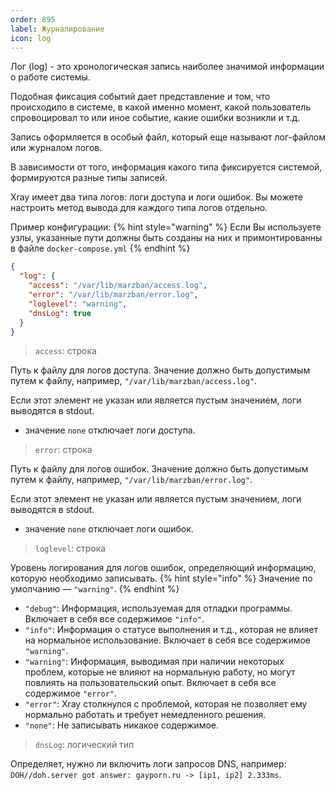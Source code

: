 ```yaml
---
order: 895
label: Журналирование 
icon: log
---
```

Лог (log) - это хронологическая запись наиболее значимой информации о работе системы.

Подобная фиксация событий дает представление и том, что происходило в системе, в какой именно момент, какой пользователь спровоцировал то или иное событие, какие ошибки возникли и т.д.

Запись оформляется в особый файл, который еще называют лог-файлом или журналом логов.

В зависимости от того, информация какого типа фиксируется системой, формируются разные типы записей.

Xray имеет два типа логов: логи доступа и логи ошибок. Вы можете настроить метод вывода для каждого типа логов отдельно.


Пример конфигурации:
{% hint style="warning" %}
Если Вы используете узлы, указанные пути должны быть созданы на них и примонтированны в файле `docker-compose.yml`
{% endhint %}

```json
{
  "log": {
    "access": "/var/lib/marzban/access.log", 
    "error": "/var/lib/marzban/error.log",
    "loglevel": "warning",
    "dnsLog": true
  }
}
```

> `access`: строка

Путь к файлу для логов доступа. Значение должно быть допустимым путем к файлу, например, `"/var/lib/marzban/access.log"`. 

Если этот элемент не указан или является пустым значением, логи выводятся в stdout.

- значение `none` отключает логи доступа.

> `error`: строка

Путь к файлу для логов ошибок. Значение должно быть допустимым путем к файлу, например, `"/var/lib/marzban/error.log"`. 

Если этот элемент не указан или является пустым значением, логи выводятся в stdout.

- значение `none` отключает логи ошибок.

> `loglevel`: строка

Уровень логирования для логов ошибок, определяющий информацию, которую необходимо записывать. 
{% hint style="info" %}
Значение по умолчанию — `"warning"`.
{% endhint %}

- `"debug"`: Информация, используемая для отладки программы. Включает в себя все содержимое `"info"`.
- `"info"`: Информация о статусе выполнения и т.д., которая не влияет на нормальное использование. Включает в себя все содержимое `"warning"`.
- `"warning"`: Информация, выводимая при наличии некоторых проблем, которые не влияют на нормальную работу, но могут повлиять на пользовательский опыт. Включает в себя все содержимое `"error"`.
- `"error"`: Xray столкнулся с проблемой, которая не позволяет ему нормально работать и требует немедленного решения.
- `"none"`: Не записывать никакое содержимое.

> `dnsLog`: логический тип 

Определяет, нужно ли включить логи запросов DNS, например: `DOH//doh.server got answer: gayporn.ru -> [ip1, ip2] 2.333ms`.

